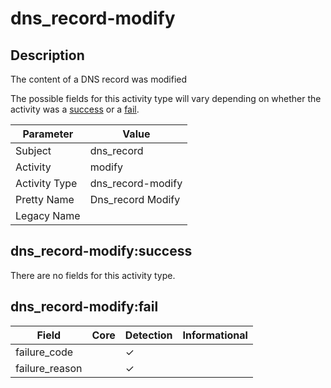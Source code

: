 dns_record-modify
=================

Description
-----------
The content of a DNS record was modified

The possible fields for this activity type will vary depending on whether the activity was a [success](#dns_record-modifysuccess) or a [fail](#dns_record-modifyfail).

| Parameter     | Value             |
| ------------- | ----------------- |
| Subject       | dns_record        |
| Activity      | modify            |
| Activity Type | dns_record-modify |
| Pretty Name   | Dns_record Modify |
| Legacy Name   |                   |

dns_record-modify:success
-------------------------

There are no fields for this activity type.


dns_record-modify:fail
----------------------

| Field          | Core | Detection | Informational |
| -------------- | ---- | --------- | ------------- |
| failure_code   |      | &#10003;  |               |
| failure_reason |      | &#10003;  |               |